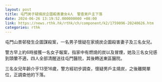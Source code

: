 ```yaml
---
layout: post
title: 屯門男子疑燒炭企圖殺害妻女4人　警查男戶主下落
date: 2024-06-26 13:19:52.000000000 +08:00
link: https://news.rthk.hk/rthk/ch/component/k2/1759096-20240626.htm
categories: rthk
---
```


屯門山景邨發生企圖謀殺案，一名男子懷疑在家燒炭企圖殺害妻子及三名女兒。

警方早上約6時接獲一名女子報案，指家中有燃燒的炭以及冒煙，她及三名女兒感到頭暈不適，四人全部清醒送往屯門醫院，其後轉送東區醫院。 

三名女兒年齡介乎13至16歲，警方經初步調查，懷疑男戶主燒炭，之後離開單位，正調查他的下落。
